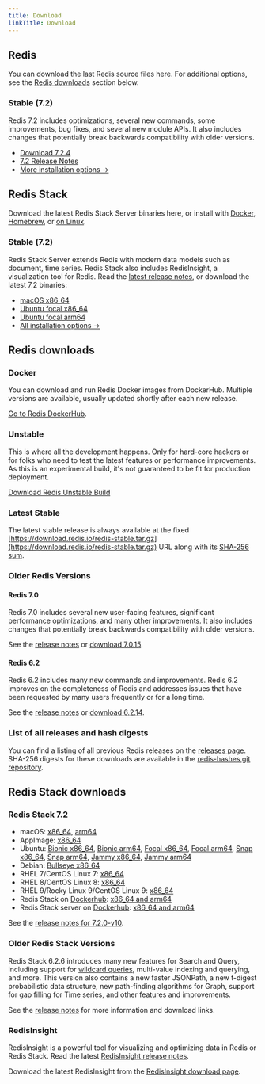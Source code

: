 ```yaml
---
title: Download
linkTitle: Download
---
```

<div class="download-cards">
<div id="download-redis">

## Redis

You can download the last Redis source files here. For additional options, see the [Redis downloads](#redis-downloads) section below.

### Stable (7.2)

Redis 7.2 includes optimizations, several new commands, some improvements, bug fixes, and several new module APIs. It also includes changes that potentially break backwards compatibility with older versions.

* [Download 7.2.4](https://github.com/redis/redis/archive/7.2.4.tar.gz)
* [7.2 Release Notes](https://raw.githubusercontent.com/redis/redis/7.2/00-RELEASENOTES)
* [More installation options ->](#redis-downloads)

</div>

<div id="download-redis-stack">

## Redis Stack

Download the latest Redis Stack Server binaries here, or install with [Docker](/docs/install/install-stack/docker/), [Homebrew](/docs/stack/get-started/install/mac-os), or [on Linux](/docs/stack/get-started/install/linux).

### Stable (7.2)

Redis Stack Server extends Redis with modern data models such as document, time series. Redis Stack also includes RedisInsight, a visualization tool for Redis. Read the [latest release notes](https://github.com/redis-stack/redis-stack/releases/tag/v7.2.0-v10), or download the latest 7.2 binaries:

* [macOS x86_64](https://packages.redis.io/redis-stack/redis-stack-server-7.2.0-v10.catalina.x86_64.zip)
* [Ubuntu focal x86_64](https://packages.redis.io/redis-stack/redis-stack-server-7.2.0-v10.focal.x86_64.tar.gz)
* [Ubuntu focal arm64](https://packages.redis.io/redis-stack/redis-stack-server-7.2.0-v10.focal.arm64.tar.gz)
* [All installation options ->](#redis-stack-downloads)
</div>
</div>

<div id="download-details">

## Redis downloads

### Docker

You can download and run Redis Docker images from DockerHub. Multiple versions are available, usually updated shortly after each new release.

[Go to Redis DockerHub](https://hub.docker.com/_/redis).

### Unstable

This is where all the development happens. Only for hard-core hackers or for folks who need to test the latest features or performance improvements. As this is an experimental build, it's not guaranteed to be fit for production deployment.

[Download Redis Unstable Build](https://github.com/redis/redis/archive/unstable.tar.gz)

### Latest Stable

The latest stable release is always available at the fixed [https://download.redis.io/redis-stable.tar.gz](https://download.redis.io/redis-stable.tar.gz) URL along with its [SHA-256 sum](https://download.redis.io/redis-stable.tar.gz.SHA256SUM).

### Older Redis Versions

#### Redis 7.0

Redis 7.0 includes several new user-facing features, significant performance optimizations, and many other improvements. It also includes changes that potentially break backwards compatibility with older versions.

See the [release notes](https://raw.githubusercontent.com/redis/redis/7.0/00-RELEASENOTES) or [download 7.0.15](https://download.redis.io/releases/redis-7.0.15.tar.gz).

#### Redis 6.2

Redis 6.2 includes many new commands and improvements. Redis 6.2 improves on the completeness of Redis and addresses issues that have been requested by many users frequently or for a long time.

See the [release notes](https://raw.githubusercontent.com/redis/redis/6.2/00-RELEASENOTES) or [download 6.2.14](https://download.redis.io/releases/redis-6.2.14.tar.gz).


### List of all releases and hash digests

You can find a listing of all previous Redis releases on the [releases page](https://download.redis.io/releases/). SHA-256 digests for these downloads are available in the [redis-hashes git repository](https://github.com/redis/redis-hashes/).

## Redis Stack downloads

### Redis Stack 7.2

* macOS: [x86_64](https://packages.redis.io/redis-stack/redis-stack-server-7.2.0-v10.catalina.x86_64.zip), [arm64](https://packages.redis.io/redis-stack/redis-stack-server-7.2.0-v10.monterey.arm64.zip)
* AppImage: [x86_64](https://packages.redis.io/redis-stack/redis-stack-server-7.2.0-v10-x86_64.AppImage)
* Ubuntu: [Bionic x86_64](https://packages.redis.io/redis-stack/redis-stack-server-7.2.0-v10.bionic.x86_64.tar.gz), [Bionic arm64](https://packages.redis.io/redis-stack/redis-stack-server-7.2.0-v10.bionic.arm64.tar.gz), [Focal x86_64](https://packages.redis.io/redis-stack/redis-stack-server-7.2.0-v10.focal.x86_64.tar.gz), [Focal arm64](https://packages.redis.io/redis-stack/redis-stack-server-7.2.0-v10.focal.arm64.tar.gz), [Snap x86_64](https://packages.redis.io/redis-stack/redis-stack-server-7.2.0-v10.x86_64.snap), [Snap arm64](https://packages.redis.io/redis-stack/redis-stack-server-7.2.0-v10.arm64.snap), [Jammy x86_64](https://packages.redis.io/redis-stack/redis-stack-server-7.2.0-v10.jammy.x86_64.tar.gz), [Jammy arm64](https://packages.redis.io/redis-stack/redis-stack-server-7.2.0-v10.jammy.arm64.tar.gz)
* Debian: [Bullseye x86_64](https://packages.redis.io/redis-stack/redis-stack-server-7.2.0-v10.bullseye.x86_64.tar.gz)
* RHEL 7/CentOS Linux 7: [x86_64](https://packages.redis.io/redis-stack/redis-stack-server-7.2.0-v10.rhel7.x86_64.tar.gz)
* RHEL 8/CentOS Linux 8: [x86_64](https://packages.redis.io/redis-stack/redis-stack-server-7.2.0-v10.rhel8.x86_64.tar.gz)
* RHEL 9/Rocky Linux 9/CentOS Linux 9: [x86_64](https://packages.redis.io/redis-stack/redis-stack-server-7.2.0-v10.rhel9.x86_64.tar.gz)
* Redis Stack on [Dockerhub](https://hub.docker.com/u/redis): [x86_64 and arm64](https://hub.docker.com/r/redis/redis-stack)
* Redis Stack server on [Dockerhub](https://hub.docker.com/u/redis): [x86_64 and arm64](https://hub.docker.com/r/redis/redis-stack-server)

See the [release notes for 7.2.0-v10](https://github.com/redis-stack/redis-stack/releases/tag/v7.2.0-v10).

### Older Redis Stack Versions

Redis Stack 6.2.6 introduces many new features for Search and Query, including support for [wildcard queries](/docs/interact/search-and-query/advanced-concepts/query_syntax/#wildcard-queries), multi-value indexing and querying, and more. This version also contains a new faster JSONPath, a new t-digest probabilistic data structure, new path-finding algorithms for Graph, support for gap filling for Time series, and other features and improvements.

See the [release notes](https://github.com/redis-stack/redis-stack/releases/tag/v6.2.6-v14) for more information and download links.


### RedisInsight

RedisInsight is a powerful tool for visualizing and optimizing data in Redis or Redis Stack. Read the latest [RedisInsight release notes](https://github.com/RedisInsight/RedisInsight/releases).

Download the latest RedisInsight from the [RedisInsight download page](https://redis.com/redis-enterprise/redis-insight/).

</div>
